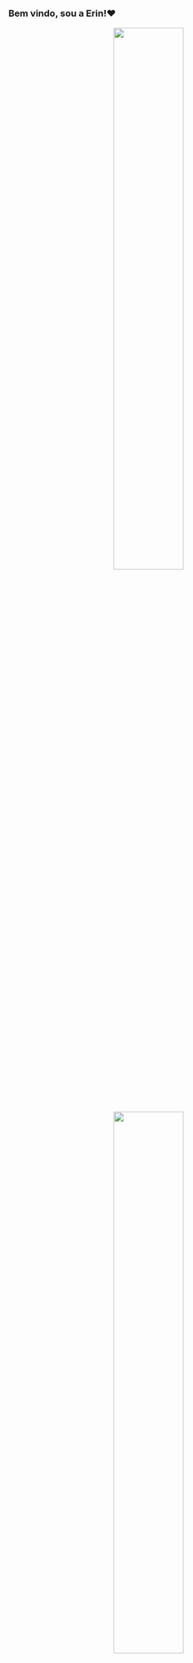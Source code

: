### Bem vindo, sou a Erin!❤️</center>

<p align="center">
  <img height="50%" width="auto" src ="https://github-readme-stats.vercel.app/api?username=DudeBatista&show_icons=true&count_private=true&theme=darcula&hide_border=true&hide=issues,contribs&bg_color=00000000">
  <img height="50%" width="auto" src ="https://github-readme-stats.vercel.app/api/top-langs/?username=DudeBatista&layout=compact&hide_border=true&theme=darcula&bg_color=00000000&langs_count=6&hide=jupyter%20notebook,tex,css,php">

  **Follow me:**
<div> 
  <a href="https://instagram.com/lithitwo" target="_blank"><img src="https://img.shields.io/badge/-Instagram-%23E4405F?style=for-the-badge&logo=instagram&logoColor=white" target="_blank"></a>
  <a href = "mailto:erinn2205@gmail.com"><img src="https://img.shields.io/badge/-Gmail-%23333?style=for-the-badge&logo=gmail&logoColor=white" target="_blank"></a>
  <a href="https://www.linkedin.com/in/duda-batista-018678237" target="_blank"><img src="https://img.shields.io/badge/-LinkedIn-%230077B5?style=for-the-badge&logo=linkedin&logoColor=white" target="_blank"></a> 
</div>
